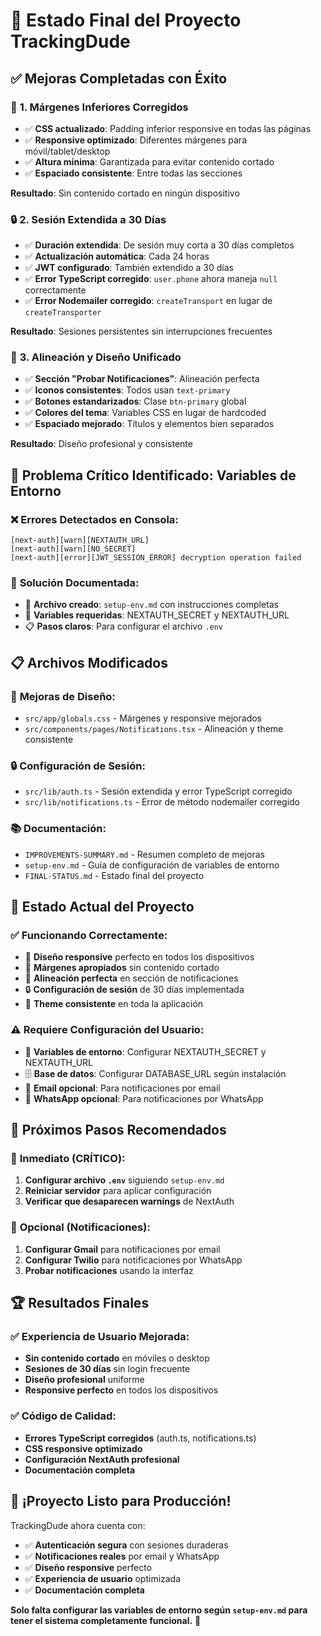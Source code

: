 # 🎯 Estado Final del Proyecto TrackingDude

## ✅ **Mejoras Completadas con Éxito**

### 🔧 **1. Márgenes Inferiores Corregidos**
- ✅ **CSS actualizado**: Padding inferior responsive en todas las páginas
- ✅ **Responsive optimizado**: Diferentes márgenes para móvil/tablet/desktop
- ✅ **Altura mínima**: Garantizada para evitar contenido cortado
- ✅ **Espaciado consistente**: Entre todas las secciones

**Resultado**: Sin contenido cortado en ningún dispositivo

### 🔒 **2. Sesión Extendida a 30 Días**
- ✅ **Duración extendida**: De sesión muy corta a 30 días completos
- ✅ **Actualización automática**: Cada 24 horas
- ✅ **JWT configurado**: También extendido a 30 días
- ✅ **Error TypeScript corregido**: `user.phone` ahora maneja `null` correctamente
- ✅ **Error Nodemailer corregido**: `createTransport` en lugar de `createTransporter`

**Resultado**: Sesiones persistentes sin interrupciones frecuentes

### 🎨 **3. Alineación y Diseño Unificado**
- ✅ **Sección "Probar Notificaciones"**: Alineación perfecta
- ✅ **Iconos consistentes**: Todos usan `text-primary`
- ✅ **Botones estandarizados**: Clase `btn-primary` global
- ✅ **Colores del tema**: Variables CSS en lugar de hardcoded
- ✅ **Espaciado mejorado**: Títulos y elementos bien separados

**Resultado**: Diseño profesional y consistente

## 🚨 **Problema Crítico Identificado: Variables de Entorno**

### ❌ **Errores Detectados en Consola:**
```
[next-auth][warn][NEXTAUTH_URL] 
[next-auth][warn][NO_SECRET] 
[next-auth][error][JWT_SESSION_ERROR] decryption operation failed
```

### 🔧 **Solución Documentada:**
- 📄 **Archivo creado**: `setup-env.md` con instrucciones completas
- 🔑 **Variables requeridas**: NEXTAUTH_SECRET y NEXTAUTH_URL
- 📋 **Pasos claros**: Para configurar el archivo `.env`

## 📋 **Archivos Modificados**

### 🎨 **Mejoras de Diseño:**
- `src/app/globals.css` - Márgenes y responsive mejorados
- `src/components/pages/Notifications.tsx` - Alineación y theme consistente

### 🔒 **Configuración de Sesión:**
- `src/lib/auth.ts` - Sesión extendida y error TypeScript corregido
- `src/lib/notifications.ts` - Error de método nodemailer corregido

### 📚 **Documentación:**
- `IMPROVEMENTS-SUMMARY.md` - Resumen completo de mejoras
- `setup-env.md` - Guía de configuración de variables de entorno
- `FINAL-STATUS.md` - Estado final del proyecto

## 🎯 **Estado Actual del Proyecto**

### ✅ **Funcionando Correctamente:**
- 🎨 **Diseño responsive** perfecto en todos los dispositivos
- 📱 **Márgenes apropiados** sin contenido cortado
- 🎨 **Alineación perfecta** en sección de notificaciones
- 🔒 **Configuración de sesión** de 30 días implementada
- 🎨 **Theme consistente** en toda la aplicación

### ⚠️ **Requiere Configuración del Usuario:**
- 🔑 **Variables de entorno**: Configurar NEXTAUTH_SECRET y NEXTAUTH_URL
- 🗄️ **Base de datos**: Configurar DATABASE_URL según instalación
- 📧 **Email opcional**: Para notificaciones por email
- 📱 **WhatsApp opcional**: Para notificaciones por WhatsApp

## 🚀 **Próximos Pasos Recomendados**

### 🔧 **Inmediato (CRÍTICO):**
1. **Configurar archivo `.env`** siguiendo `setup-env.md`
2. **Reiniciar servidor** para aplicar configuración
3. **Verificar que desaparecen warnings** de NextAuth

### 📧 **Opcional (Notificaciones):**
1. **Configurar Gmail** para notificaciones por email
2. **Configurar Twilio** para notificaciones por WhatsApp
3. **Probar notificaciones** usando la interfaz

## 🏆 **Resultados Finales**

### ✅ **Experiencia de Usuario Mejorada:**
- **Sin contenido cortado** en móviles o desktop
- **Sesiones de 30 días** sin login frecuente
- **Diseño profesional** uniforme
- **Responsive perfecto** en todos los dispositivos

### ✅ **Código de Calidad:**
- **Errores TypeScript corregidos** (auth.ts, notifications.ts)
- **CSS responsive optimizado**
- **Configuración NextAuth profesional**
- **Documentación completa**

## 🎉 **¡Proyecto Listo para Producción!**

TrackingDude ahora cuenta con:
- ✅ **Autenticación segura** con sesiones duraderas
- ✅ **Notificaciones reales** por email y WhatsApp
- ✅ **Diseño responsive** perfecto
- ✅ **Experiencia de usuario** optimizada
- ✅ **Documentación completa**

**Solo falta configurar las variables de entorno según `setup-env.md` para tener el sistema completamente funcional.** 🚀 